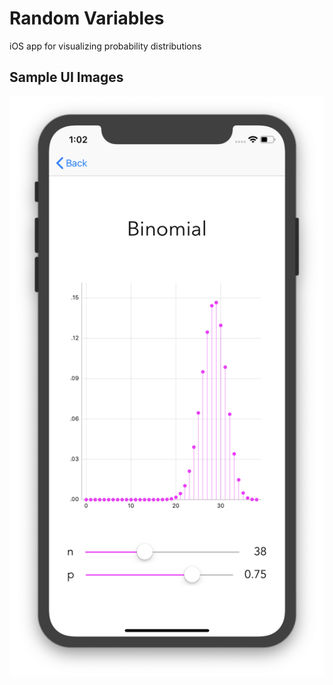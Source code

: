 # Random Variables
iOS app for visualizing probability distributions

## Sample UI Images

![Binomial](/images/binomial_screenshot.png)
